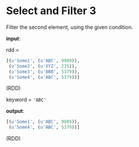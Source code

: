 # Select and Filter 3

Filter the second element, using the given condition.


**input**: 

rdd = 
```python
[(u'Some1', (u'ABC', 9989)),
 (u'Some2', (u'XYZ', 235)),
 (u'Some3', (u'BBB', 5379)),
 (u'Some4', (u'ABC', 5379))] 
```
(RDD)
      
keyword = `'ABC'`
    
**output**: 

```python
[(u'Some1', (u'ABC', 9989)),
 (u'Some4', (u'ABC', 5379))]
```
(RDD)
